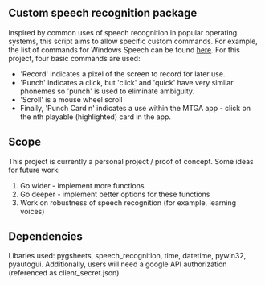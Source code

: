 ## Custom speech recognition package

Inspired by common uses of speech recognition in popular operating systems, this script aims to allow specific custom commands.  For example, the list of commands for Windows Speech can be found [here](https://support.microsoft.com/en-us/windows/windows-speech-recognition-commands-9d25ef36-994d-f367-a81a-a326160128c7).  For this project, four basic commands are used:

* 'Record' indicates a pixel of the screen to record for later use.
* 'Punch' indicates a click, but 'click' and 'quick' have very similar phonemes so 'punch' is used to eliminate ambiguity.
* 'Scroll' is a mouse wheel scroll
* Finally, 'Punch Card n' indicates a use within the MTGA app - click on the nth playable (highlighted) card in the app.

## Scope

This project is currently a personal project / proof of concept.  Some ideas for future work:
1. Go wider - implement more functions
2. Go deeper - implement better options for these functions
3. Work on robustness of speech recognition (for example, learning voices)

## Dependencies

Libaries used: pygsheets, speech_recognition, time, datetime, pywin32, pyautogui.  Additionally, users will need a google API authorization (referenced as client_secret.json)
